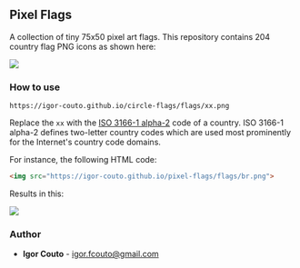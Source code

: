 ## Pixel Flags

A collection of tiny 75x50 pixel art flags. This repository contains 204 country flag PNG icons as shown here:

![](https://igor-couto.github.io/images/pixel-flags/preview.png)

### How to use
```
https://igor-couto.github.io/circle-flags/flags/xx.png
```
Replace the `xx` with the [ISO 3166-1 alpha-2](https://en.wikipedia.org/wiki/ISO_3166-1_alpha-2) code of a country.
ISO 3166-1 alpha-2 defines two-letter country codes which are used most prominently for the Internet's country code domains.

For instance, the following HTML code: 

```html
<img src="https://igor-couto.github.io/pixel-flags/flags/br.png">
```

Results in this:

![](https://igor-couto.github.io/pixel-flags/flags/br.png)

### Author

- **Igor Couto** - [igor.fcouto@gmail.com](mailto:igor.fcouto@gmail.com)
